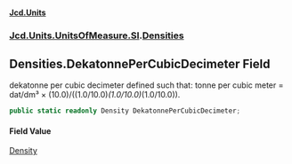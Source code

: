#### [Jcd.Units](index.md 'index')
### [Jcd.Units.UnitsOfMeasure.SI](Jcd.Units.UnitsOfMeasure.SI.md 'Jcd.Units.UnitsOfMeasure.SI').[Densities](Densities.md 'Jcd.Units.UnitsOfMeasure.SI.Densities')

## Densities.DekatonnePerCubicDecimeter Field

dekatonne per cubic decimeter defined such that: tonne per cubic meter = dat/dm³ × (10.0)/((1.0/10.0)*(1.0/10.0)*(1.0/10.0)).

```csharp
public static readonly Density DekatonnePerCubicDecimeter;
```

#### Field Value
[Density](Density.md 'Jcd.Units.UnitTypes.Density')